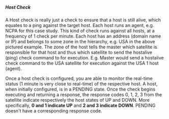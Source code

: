 ##### Host Check

A Host check is really just a check to ensure that a host is still alive, which equates to a ping against the target host. Each host runs an agent, e.g. NCPA for this case study. This kind of check runs against all hosts, at a frequency of 1 check per minute. Each host has an address (domain name or IP) and belongs to some zone in the hierarchy, e.g. USA in the above pictured example. The zone of the host tells the master which satellite is responsible for that host and thus which satellite to send the hostalive (ping) check command to for execution. E.g. Master would send a hostalive check command to the USA satellite for execution against the USA 1 host (agent).

Once a host check is configured, you are able to monitor the real-time status (1 minute is very close to real-time) of the respective host. A host, when initially configured, is in a PENDING state. Once the check begins executing and returning a response, the response codes 0, 1, 2, 3 from the satellite indicate respectively the host states of UP and DOWN. More specifically, **0 and 1 indicate UP** and **2 and 3 indicate DOWN**. PENDING doesn't have a corresponding response code.
